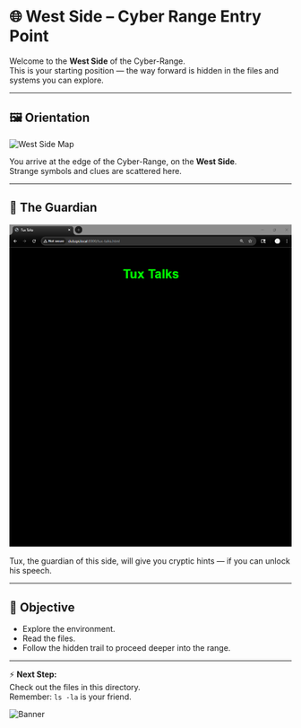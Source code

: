 # 🌐 West Side – Cyber Range Entry Point

Welcome to the **West Side** of the Cyber-Range.  
This is your starting position — the way forward is hidden in the files and systems you can explore.  

---

## 🖼️ Orientation

![West Side Map](images/west-map.png)

You arrive at the edge of the Cyber-Range, on the **West Side**.  
Strange symbols and clues are scattered here.  

---

## 🐧 The Guardian

![Tux Talks](images/tux-screenshot.png)

Tux, the guardian of this side, will give you cryptic hints — if you can unlock his speech.  

---

## 🎯 Objective

- Explore the environment.  
- Read the files.  
- Follow the hidden trail to proceed deeper into the range.  

---

⚡ **Next Step:**  
Check out the files in this directory.  
Remember: `ls -la` is your friend.  

![Banner](images/banner.png)
